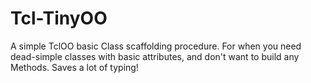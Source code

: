 # Tcl-TinyOO
A simple TclOO basic Class scaffolding procedure. For when you need dead-simple classes with basic attributes, and don't want to build any Methods. Saves a lot of typing!
